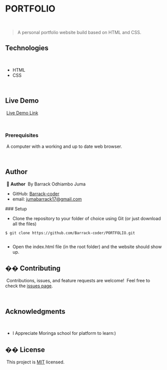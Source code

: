 

# PORTFOLIO
​
> A personal portfolio website build based on HTML and CSS.
​
​
​
​
## Technologies
​
- HTML
- CSS

 
​
## Live Demo
​
[Live Demo Link](https://barrack-coder.github.io/PORTFOLIO/)
​

​
### Prerequisites
​
A computer with a working and up to date web browser.
​

​
## Author
​
👤 **Author**
​
  By Barrack Odhiambo Juma
​
- GitHub: [Barrack-coder](https://github.com/Barrack-coder)
- email: jumabarrack17@gmail.com


​### Setup
​
- Clone the repository to your folder of choice using Git (or just download all the files)
```
$ git clone https://github.com/Barrack-coder/PORTFOLIO.git
​
```
- Open the index.html file (in the root folder) and the website should show up.
​
​
​
​
## �� Contributing
​
Contributions, issues, and feature requests are welcome!
​
Feel free to check the [issues page](ISSUE_TEMPLATE/feature_request.md).
​

​
## Acknowledgments
​
- I Appreciate Moringa school for platform to learn:)
​
## �� License
​
This project is [MIT](LICENSE) licensed.
